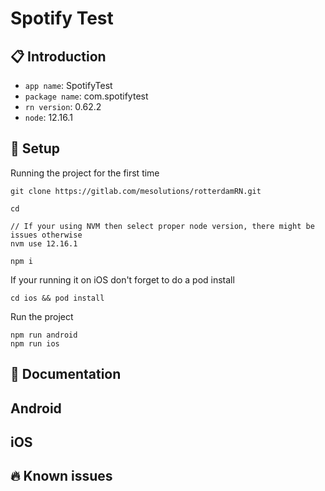 # Spotify Test

## 📋 Introduction

- `app name`: SpotifyTest
- `package name`: com.spotifytest
- `rn version`: 0.62.2
- `node`: 12.16.1

## 🚀 Setup

Running the project for the first time

```
git clone https://gitlab.com/mesolutions/rotterdamRN.git

cd 

// If your using NVM then select proper node version, there might be issues otherwise
nvm use 12.16.1

npm i
```

If your running it on iOS don't forget to do a pod install

```
cd ios && pod install
```

Run the project

```
npm run android
npm run ios
```

## 📖 Documentation

## Android

## iOS

## 🔥 Known issues